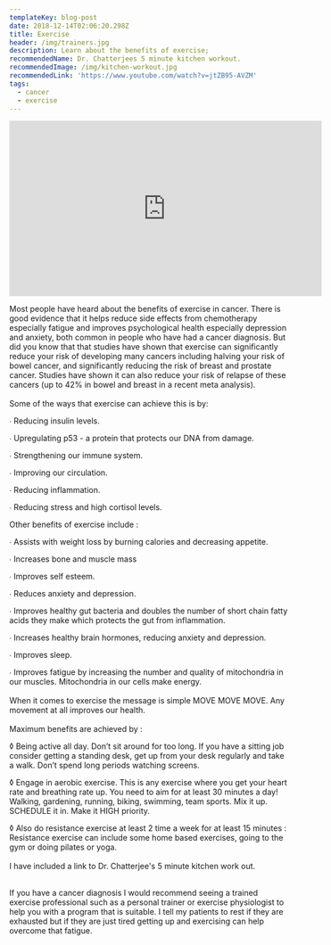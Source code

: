 ```yaml
---
templateKey: blog-post
date: 2018-12-14T02:06:20.298Z
title: Exercise
header: /img/trainers.jpg
description: Learn about the benefits of exercise;
recommendedName: Dr. Chatterjees 5 minute kitchen workout.
recommendedImage: /img/kitchen-workout.jpg
recommendedLink: 'https://www.youtube.com/watch?v=jtZB95-AVZM'
tags:
  - cancer
  - exercise
---
```

<iframe width="560" height="315" src="https://www.youtube.com/embed/EJP7kFA3jPQ" frameborder="0" allow="accelerometer; autoplay; encrypted-media; gyroscope; picture-in-picture" allowfullscreen></iframe>

Most people have heard about the benefits of exercise in cancer. There is good evidence that it helps reduce side effects from chemotherapy especially fatigue and improves psychological health especially depression and anxiety, both common in people who have had a cancer diagnosis. But did you know that that  studies have shown that exercise can significantly reduce your risk of developing many cancers including halving your risk of bowel cancer, and significantly reducing the risk of breast and prostate cancer. Studies have shown it can also  reduce your risk of relapse of these cancers (up to 42% in bowel and breast in a recent meta analysis). \
\
Some of the ways that exercise can achieve this is by: 

∙ Reducing insulin levels. 

∙ Upregulating p53 - a protein that protects our DNA from damage.

∙ Strengthening our immune system.

∙ Improving our circulation.

∙ Reducing inflammation.

∙ Reducing stress and high cortisol levels.

Other benefits of exercise include : 

∙ Assists with weight loss by burning calories and decreasing appetite.

∙ Increases bone and muscle mass

∙ Improves self esteem.

∙ Reduces anxiety and depression.

∙ Improves healthy gut bacteria and doubles the number of short chain fatty acids they make which protects the gut from inflammation.

∙ Increases healthy brain hormones, reducing anxiety and depression.

∙ Improves sleep.

∙ Improves fatigue by increasing the number and quality of mitochondria in our muscles. Mitochondria in our cells make energy.\
\
When it comes to exercise the message is simple MOVE MOVE MOVE. Any movement at all improves our health.  \
\
Maximum benefits are achieved by : 

◊ Being active all day. Don’t sit around for too long. If you have a sitting job consider getting a standing desk, get up from your desk regularly and take a walk. Don’t spend long periods watching screens. 

◊ Engage in aerobic exercise. This is any exercise where you get your heart rate and breathing rate up. You need to aim for at least 30 minutes a day! Walking, gardening, running, biking, swimming, team sports. Mix it up. SCHEDULE it in. Make it HIGH priority.

◊ Also do resistance exercise at least 2 time a week for at least 15 minutes : Resistance exercise can include some home based exercises, going to the gym or doing pilates or yoga.\
\
I have included a link to Dr. Chatterjee's 5 minute kitchen work out.

\
If you have a cancer diagnosis I would recommend seeing a trained exercise professional such as a personal trainer or exercise physiologist  to help you with a program that is suitable. I tell my patients to rest if they are exhausted but if they are just tired getting up and exercising can help overcome that fatigue.
